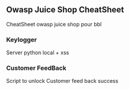 Owasp Juice Shop CheatSheet
-----

CheatSheet owasp juice shop pour bbl

### Keylogger

Server python local + xss

### Customer FeedBack

Script to unlock Customer feed back success
